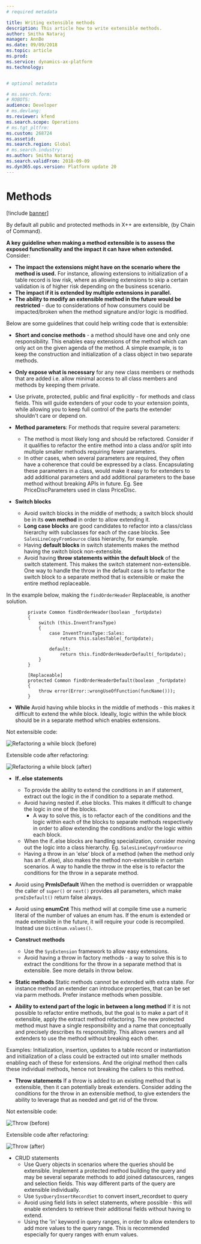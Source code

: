 ```yaml
---
# required metadata

title: Writing extensible methods
description: This article how to write extensible methods.
author: Smitha Nataraj
manager: AnnBe
ms.date: 09/09/2018
ms.topic: article
ms.prod: 
ms.service: dynamics-ax-platform
ms.technology: 


# optional metadata

# ms.search.form: 
# ROBOTS: 
audience: Developer
# ms.devlang: 
ms.reviewer: kfend
ms.search.scope: Operations
# ms.tgt_pltfrm: 
ms.custom: 268724
ms.assetid: 
ms.search.region: Global
# ms.search.industry: 
ms.author: Smitha Nataraj
ms.search.validFrom: 2018-09-09
ms.dyn365.ops.version: Platform update 20
---
```


# Methods

[!include [banner](../includes/banner.md)]

By default all public and protected methods in X++ are extensible, (by Chain of Command). 

**A key guideline when making a method extensible is to assess the exposed functionality and the impact it can have when extended.** Consider:
+ **The impact the extensions might have on the scenario where the method is used.** For instance, allowing extensions to initialization of a table record is low risk, where as allowing extensions to skip a certain validation is of higher risk depending on the business scenario.
+ **The impact if it is extended by multiple extensions in parallel.**
+ **The ability to modify an extensible method in the future would be restricted** - due to considerations of how consumers could be impacted/broken when the method signature and/or logic is modified.
	
	
Below are some guidelines that could help writing code that is extensible:
	
+ **Short and concise methods** - a method should have one and only one responsibility. This enables easy extensions of the method which can only act on the given agenda of the method. A simple example, is to keep the construction and initialization of a class object in two separate methods.

+ **Only expose what is necessary** for any new class members or methods that are added i.e. allow minimal access to all class members and methods by keeping them private. 

+ Use private, protected, public and final explicitly - for methods and class fields.  This will guide extenders of your code to your extension points, while allowing you to keep full control of the parts the extender shouldn't care or depend on.

+ **Method parameters**:
	For methods that require several parameters:
  - The method is most likely long and should be refactored. Consider if it qualifies to refactor the entire method into a class and/or split into multiple smaller methods requiring fewer parameters. 
  - In other cases, when several parameters are required, they often have a coherence that could be expressed by a class. Encapsulating these parameters in a class, would make it easy to for extenders to add additional parameters and add additional parameters to the base method without breaking APIs in future. Eg. See PriceDiscParameters used in class PriceDisc.

+ **Switch blocks**
  - Avoid switch blocks in the middle of methods; a switch block should be in its **own method** in order to allow extending it. 
  - **Long case blocks** are good candidates to refactor into a class/class hierarchy with subclasses for each of the case blocks.
		See ```SalesLineCopyFromSource``` class hierarchy, for example.
  - Having **default blocks** in switch statements makes the method having the switch block non-extensible.
  - Avoid having **throw statements within the default block** of the switch statement. This makes the switch statement non-extensible. One way to handle the throw in the default case is to refactor the switch block to a separate method that is extensible or make the entire method replaceable.
			
In the example below, making the ```findOrderHeader``` Replaceable, is another solution.

		    private Common findOrderHeader(boolean _forUpdate)
		    {
		        switch (this.InventTransType)
		        {
		            case InventTransType::Sales:
		                return this.salesTable(_forUpdate);
		
		            default: 
		                return this.findOrderHeaderDefault(_forUpdate);
		        }
		    }
		
		    [Replaceable]
		    protected Common findOrderHeaderDefault(boolean _forUpdate)
		    {
		        throw error(Error::wrongUseOfFunction(funcName()));
		    }

+ **While**
Avoid having while blocks in the middle of methods - this makes it difficult to extend the while block. Ideally, logic within the while block should be in a separate method which enables extensions.

Not extensible code:

 ![Refactoring a while block (before)](media/ExtensibleMethods1.png)  
 
 Extensible code after refactoring:
 
 ![Refactoring a while block (after)](media/ExtensibleMethods2.png)
 
 
+ **If..else statements**
	- To provide the ability to extend the conditions in an if statement, extract out the logic in the if condition to a separate method.
	- Avoid having nested if..else blocks. This makes it difficult to change the logic in one of the blocks.
		- A way to solve this, is to refactor each of the conditions and the logic within each of the blocks to separate methods respectively in order to allow extending the conditions and/or the logic within each block. 
	- When the if..else blocks are  handling specialization, consider moving out the logic into a class hierarchy. 
			Eg. ```SalesLineCopyFromSource```
	- Having a throw in an 'else' block of a method (when the method only has an if..else), also makes the method non-extensible in certain scenarios. A way to handle the throw in the else is to refactor the conditions for the throw in a separate method.
		
+ Avoid using **PrmIsDefault**
When the method is overridden or wrappable the caller of ```super()``` or ```next()``` provides all parameters, which make ```prmIsDefault()``` return false always.

+ Avoid using **enumCnt**
This method will at compile time use a numeric literal of the number of values an enum has.  If the enum is extended or made extensible in the future, it will require your code is recompiled.  Instead use ```DictEnum.values()```.
		
+ **Construct methods** 
	- Use the ```SysExtension``` framework to allow easy extensions.
	- Avoid having a throw in factory methods - a way to solve this is to extract the conditions for the throw in a separate method that is extensible. See more details in throw below.
	
+ **Static methods**
Static methods cannot be extended with extra state. For instance method an extender can introduce properties, that can be set via parm methods. Prefer instance methods when possible.

+ **Ability to extend part of the logic in between a long method** 
If it is not possible to refactor entire methods, but the goal is to make a part of it extensible, apply the extract method refactoring. The new protected method must have a single responsibility and a name that conceptually and precisely describes its responsiblilty. This allows owners and all extenders to use the method without breaking each other.

Examples:
Initialization, insertion, updates to a table record or instantiation and initialization of a class could be extracted out into smaller methods enabling each of these for extensions. And the original method then calls these individual methods, hence not breaking the callers to this method.
			
+ **Throw statements**
If a throw is added to an existing method that is extensible, then it can potentially break extenders. Consider adding the conditions for the throw in an extensible method, to give extenders the ability to leverage that as needed and get rid of the throw. 

Not extensible code:

![Throw (before)](media/ExtensibleMethods3.png) 

Extensible code after refactoring:

![Throw (after)](media/ExtensibleMethods4.png) 

+ CRUD statements 
	- Use Query objects in scenarios where the queries should be extensible. Implement a protected method building the query and may be several separate methods to add joined datasources, ranges and selection fields. This way different parts of the query are extensible individually.
	- Use ```SysQueryInsertRecordSet``` to convert insert_recordset to query
	- Avoid using field lists in select statements, where possible - this will enable extenders to retrieve their additional fields without having to extend.
	- Using the 'in' keyword in query ranges, in order to allow extenders to add more values to the query range. This is recommended especially for query ranges with enum values.
